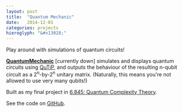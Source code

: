 ```yaml
---
layout: post
title:  "Quantum Mechanic"
date:   2014-12-01
categories: projects
hieroglyph: "&#x13028;"
---
```


Play around with simulations of quantum circuits!

[**QuantumMechanic**](http://quantummechanic.xvm.mit.edu:8000/) [currently down] simulates and displays quantum circuits using [QuTiP](http://qutip.org/), and outputs the behaviour of the resulting n-qubit circuit as a 2<sup>n</sup>-by-2<sup>n</sup> unitary matrix. (Naturally, this means you're not allowed to use very many qubits!)

Built as my final project in [6.845: Quantum Complexity Theory](http://stellar.mit.edu/S/course/6/fa14/6.845/index.html).

See the code on [GitHub](https://github.com/csvoss/quantummechanic).
